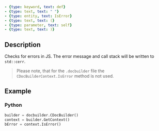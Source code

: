 ```yml signature
- {type: keyword, text: def}
- {type: text, text: " "}
- {type: entity, text: IsError}
- {type: text, text: (}
- {type: parameter, text: self}
- {type: text, text: )}
```

## Description

Checks for errors in JS. The error message and call stack will be written to `std::cerr`.

> Please note, that for the `.docbuilder` file the `CDocBuilderContext.IsError` method is not used.

## Example

### Python

``` py
builder = docbuilder.CDocBuilder()
context = builder.GetContext()
bError = context.IsError()
```
